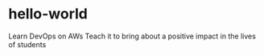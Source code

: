 # hello-world
Learn DevOps on AWs
Teach it to bring about a positive impact in the lives of students
